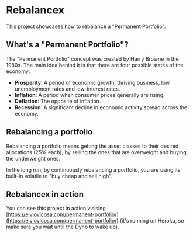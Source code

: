 # Rebalancex

This project showcases how to rebalance a "Permanent Portfolio".

## What's a "Permanent Portfolio"?

The "Permanent Portfolio" concept was created by Harry Browne in the 1980s. The main idea behind it is that there are four possible states of the economy:

* __Prosperity__: A period of economic growth, thriving business, low unemployment rates and low-interest rates.
* __Inflation__: A period when consumer prices generally are rising.
* __Deflation__: The opposite of inflation.
* __Recession__: A significant decline in economic activity spread across the economy.

## Rebalancing a portfolio

Rebalancing a portfolio means getting the asset classes to their desired allocations (25% each), by selling the ones that are overweight and buying the underweight ones.

In the long run, by continuously rebalancing a portfolio, you are using its built-in volatile to "buy cheap and sell high".

## Rebalancex in action

You can see this project in action visising [https://elviovicosa.com/permanent-portfolio/](https://elviovicosa.com/permanent-portfolio/) (it's running on Heroku, so make sure you wait until the Dyno to wake up).